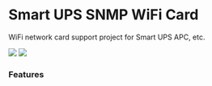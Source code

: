 # Smart UPS SNMP WiFi Card
WiFi network card support project for Smart UPS APC, etc.

![](https://img.shields.io/github/release/AleksandrBraun/Smart-UPS-SNMP-Card.svg) ![](https://img.shields.io/github/issues/AleksandrBraun/Smart-UPS-SNMP-Card.svg)

### Features
